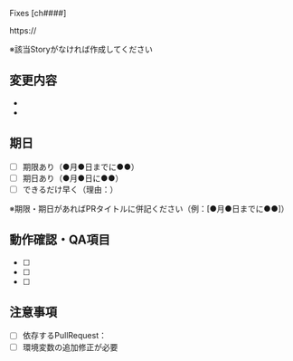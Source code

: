 Fixes [ch####]

https://

※該当Storyがなければ作成してください

## 変更内容

* 
* 

## 期日

* [ ] 期限あり（●月●日までに●●）
* [ ] 期日あり（●月●日に●●）
* [ ] できるだけ早く（理由：）

※期限・期日があればPRタイトルに併記ください（例：[●月●日までに●●]）

## 動作確認・QA項目

* [ ] 
* [ ] 
* [ ] 

## 注意事項
* [ ] 依存するPullRequest：
* [ ] 環境変数の追加修正が必要
